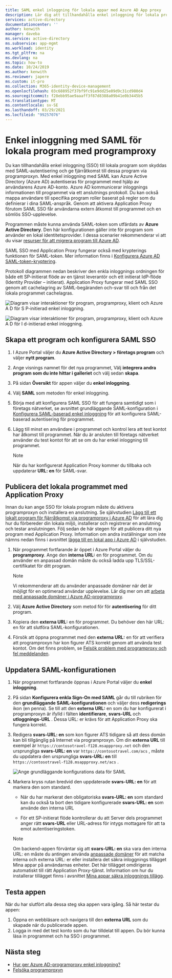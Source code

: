 ```yaml
---
title: SAML enkel inloggning för lokala appar med Azure AD App proxy
description: Lär dig att tillhandahålla enkel inloggning för lokala program som skyddas med SAML-autentisering. Ge fjärråtkomst till lokala appar med Application Proxy.
services: active-directory
documentationcenter: ''
author: kenwith
manager: daveba
ms.service: active-directory
ms.subservice: app-mgmt
ms.workload: identity
ms.tgt_pltfrm: na
ms.devlang: na
ms.topic: how-to
ms.date: 10/24/2019
ms.author: kenwith
ms.reviewer: japere
ms.custom: it-pro
ms.collection: M365-identity-device-management
ms.openlocfilehash: 03c688952f37bf9fc91e9dd25e09d9c31cd980d4
ms.sourcegitcommit: f28ebb95ae9aaaff3f87d8388a09b41e0b3445b5
ms.translationtype: MT
ms.contentlocale: sv-SE
ms.lasthandoff: 03/29/2021
ms.locfileid: "99257076"
---
```

# <a name="saml-single-sign-on-for-on-premises-applications-with-application-proxy"></a>Enkel inloggning med SAML för lokala program med programproxy

Du kan tillhandahålla enkel inloggning (SSO) till lokala program som skyddas med SAML-autentisering och ge fjärråtkomst till dessa program via programproxyn. Med enkel inloggning med SAML kan Azure Active Directory (Azure AD) autentiseras för programmet med hjälp av användarens Azure AD-konto. Azure AD kommunicerar inloggnings informationen till programmet via ett anslutnings protokoll. Du kan också mappa användare till specifika program roller baserat på regler som du definierar i dina SAML-anspråk. Genom att aktivera Application Proxy förutom SAML SSO får användarna extern åtkomst till programmet och en sömlös SSO-upplevelse.

Programmen måste kunna använda SAML-token som utfärdats av **Azure Active Directory**. Den här konfigurationen gäller inte för program som använder en lokal identitetsprovider. I dessa scenarier rekommenderar vi att du visar [resurser för att migrera program till Azure AD](migration-resources.md).

SAML SSO med Application Proxy fungerar också med krypterings funktionen för SAML-token. Mer information finns i [Konfigurera Azure AD SAML-token-kryptering](howto-saml-token-encryption.md).

Protokoll diagrammen nedan beskriver den enkla inloggnings ordningen för både ett SP-initierat flöde av en tjänst leverantör och ett initierat IdP-flöde (Identity Provider – initierat). Application Proxy fungerar med SAML SSO genom att cachelagring av SAML-begäranden och-svar till och från det lokala programmet cachelagras.

  ![Diagram visar interaktioner för program, programproxy, klient och Azure A D för S P-initierad enkel inloggning.](./media/application-proxy-configure-single-sign-on-on-premises-apps/saml-sp-initiated-flow.png)

  ![Diagram visar interaktioner för program, programproxy, klient och Azure A D för I d-initierad enkel inloggning.](./media/application-proxy-configure-single-sign-on-on-premises-apps/saml-idp-initiated-flow.png)

## <a name="create-an-application-and-set-up-saml-sso"></a>Skapa ett program och konfigurera SAML SSO

1. I Azure Portal väljer du **Azure Active Directory > företags program** och väljer **nytt program**.

2. Ange visnings namnet för det nya programmet, Välj **integrera andra program som du inte hittar i galleriet** och välj sedan **skapa**.

3. På sidan **Översikt** för appen väljer du **enkel inloggning**.

4. Välj **SAML** som metoden för enkel inloggning.

5. Börja med att konfigurera SAML SSO för att fungera samtidigt som i företags nätverket, se avsnittet grundläggande SAML-konfiguration i [Konfigurera SAML-baserad enkel inloggning](configure-saml-single-sign-on.md) för att konfigurera SAML-baserad autentisering för programmet.

6. Lägg till minst en användare i programmet och kontrol lera att test kontot har åtkomst till programmet. När du är ansluten till företags nätverket använder du test kontot för att se om du har enkel inloggning till programmet. 

   > [!NOTE]
   > När du har konfigurerat Application Proxy kommer du tillbaka och uppdaterar **URL: en** för SAML-svar.

## <a name="publish-the-on-premises-application-with-application-proxy"></a>Publicera det lokala programmet med Application Proxy

Innan du kan ange SSO för lokala program måste du aktivera programproxyn och installera en anslutning. Se självstudien [Lägg till ett lokalt program för fjärråtkomst via programproxy i Azure AD](application-proxy-add-on-premises-application.md) för att lära dig hur du förbereder din lokala miljö, installerar och registrerar en anslutning och testar anslutningen. Följ sedan de här stegen för att publicera ditt nya program med Application Proxy. Information om andra inställningar som inte nämns nedan finns i avsnittet [lägga till en lokal app i Azure AD](application-proxy-add-on-premises-application.md#add-an-on-premises-app-to-azure-ad) i självstudien.

1. När programmet fortfarande är öppet i Azure Portal väljer du **programproxy**. Ange den **interna URL:** en för programmet. Om du använder en anpassad domän måste du också ladda upp TLS/SSL-certifikatet för ditt program. 
   > [!NOTE]
   > Vi rekommenderar att du använder anpassade domäner när det är möjligt för en optimerad användar upplevelse. Lär dig mer om att [arbeta med anpassade domäner i Azure AD-programproxy](application-proxy-configure-custom-domain.md).

2. Välj **Azure Active Directory** som metod för för **autentisering** för ditt program.

3. Kopiera den **externa URL:** en för programmet. Du behöver den här URL: en för att slutföra SAML-konfigurationen.

4. Försök att öppna programmet med den **externa URL:** en för att verifiera att programproxyn har kon figurer ATS korrekt genom att använda test kontot. Om det finns problem, se [Felsök problem med programproxy och fel meddelanden](application-proxy-troubleshoot.md).

## <a name="update-the-saml-configuration"></a>Uppdatera SAML-konfigurationen

1. När programmet fortfarande öppnas i Azure Portal väljer du **enkel inloggning**. 

2. På sidan **Konfigurera enkla Sign-On med SAML** går du till rubriken för den **grundläggande SAML-konfigurationen** och väljer dess **redigerings** ikon (en penna). Se till att den **externa URL:** en som du har konfigurerat i programproxyn är ifylld i fälten **identifierare**, **svars-URL** och **utloggnings-URL** . Dessa URL: er krävs för att Application Proxy ska fungera korrekt. 

3. Redigera **svars-URL: en** som kon figurer ATS tidigare så att dess domän kan bli tillgänglig på Internet via programproxyn. Om din **externa URL** till exempel är `https://contosotravel-f128.msappproxy.net` och den ursprungliga **svars-URL: en** var `https://contosotravel.com/acs` , måste du uppdatera den ursprungliga **svars-URL: en** till `https://contosotravel-f128.msappproxy.net/acs` .

    ![Ange grundläggande konfigurations data för SAML](./media/application-proxy-configure-single-sign-on-on-premises-apps/basic-saml-configuration.png)


4. Markera kryss rutan bredvid den uppdaterade **svars-URL: en** för att markera den som standard.

   * När du har markerat den obligatoriska **svars-URL: en** som standard kan du också ta bort den tidigare konfigurerade **svars-URL: en** som använde den interna URL

   * För ett SP-initierat flöde kontrollerar du att Server dels programmet anger rätt **svars-URL** eller URL-adress för intygs mottagare för att ta emot autentiseringstoken.

    > [!NOTE]
    > Om backend-appen förväntar sig att **svars-URL: en** ska vara den interna URL: en måste du antingen använda [anpassade domäner](application-proxy-configure-custom-domain.md) för att matcha interna och externa URL: er eller installera det säkra inloggnings tillägget Mina appar på användarnas enheter. Det här tillägget omdirigeras automatiskt till rätt Application Proxy-tjänst. Information om hur du installerar tillägget finns i avsnittet [Mina appar säkra inloggnings tillägg](../user-help/my-apps-portal-end-user-access.md#download-and-install-the-my-apps-secure-sign-in-extension).
    
## <a name="test-your-app"></a>Testa appen

När du har slutfört alla dessa steg ska appen vara igång. Så här testar du appen:

1. Öppna en webbläsare och navigera till den **externa URL** som du skapade när du publicerade appen. 
1. Logga in med det test konto som du har tilldelat till appen. Du bör kunna läsa in programmet och ha SSO i programmet.

## <a name="next-steps"></a>Nästa steg

- [Hur ger Azure AD-programproxy enkel inloggning?](./what-is-single-sign-on.md)
- [Felsöka programproxyn](application-proxy-troubleshoot.md)